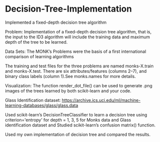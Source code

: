 # Decision-Tree-Implementation
Implemented a fixed-depth decision tree algorithm


Problem: Implementation of a fixed-depth decision tree algorithm, that is, the input to the ID3 algorithm will include the training data and maximum depth of the tree to be learned.

Data Sets: The MONK’s Problems were the basis of a first international comparison of learning algorithms

The training and test files for the three problems are named monks-X.train and monks-X.test. There are six attributes/features (columns 2–7), and binary class labels (column 1).See monks.names for more details.

Visualization: The function render_dot_file() can be used to generate .png images of the trees learned by both scikit-learn and your code.



Glass Identification dataset: https://archive.ics.uci.edu/ml/machine-learning-databases/glass/glass.data

Used scikit-learn’s DecisionTreeClassifier to learn a decision tree using criterion='entropy' for depth = 1, 3, 5 for Monks data and Glass identification dataset and 
Studied scikit-learn’s confusion matrix() function.

Used my own implementation of decision tree and compared the results.
